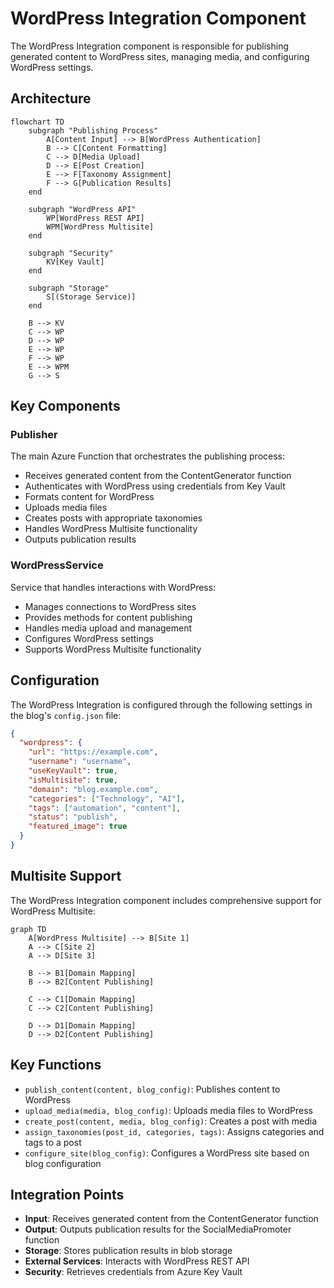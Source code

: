 # WordPress Integration Component

The WordPress Integration component is responsible for publishing generated content to WordPress sites, managing media, and configuring WordPress settings.

## Architecture

```mermaid
flowchart TD
    subgraph "Publishing Process"
        A[Content Input] --> B[WordPress Authentication]
        B --> C[Content Formatting]
        C --> D[Media Upload]
        D --> E[Post Creation]
        E --> F[Taxonomy Assignment]
        F --> G[Publication Results]
    end

    subgraph "WordPress API"
        WP[WordPress REST API]
        WPM[WordPress Multisite]
    end

    subgraph "Security"
        KV[Key Vault]
    end

    subgraph "Storage"
        S[(Storage Service)]
    end

    B --> KV
    C --> WP
    D --> WP
    E --> WP
    F --> WP
    E --> WPM
    G --> S
```

## Key Components

### Publisher

The main Azure Function that orchestrates the publishing process:

- Receives generated content from the ContentGenerator function
- Authenticates with WordPress using credentials from Key Vault
- Formats content for WordPress
- Uploads media files
- Creates posts with appropriate taxonomies
- Handles WordPress Multisite functionality
- Outputs publication results

### WordPressService

Service that handles interactions with WordPress:

- Manages connections to WordPress sites
- Provides methods for content publishing
- Handles media upload and management
- Configures WordPress settings
- Supports WordPress Multisite functionality

## Configuration

The WordPress Integration is configured through the following settings in the blog's `config.json` file:

```json
{
  "wordpress": {
    "url": "https://example.com",
    "username": "username",
    "useKeyVault": true,
    "isMultisite": true,
    "domain": "blog.example.com",
    "categories": ["Technology", "AI"],
    "tags": ["automation", "content"],
    "status": "publish",
    "featured_image": true
  }
}
```

## Multisite Support

The WordPress Integration component includes comprehensive support for WordPress Multisite:

```mermaid
graph TD
    A[WordPress Multisite] --> B[Site 1]
    A --> C[Site 2]
    A --> D[Site 3]
    
    B --> B1[Domain Mapping]
    B --> B2[Content Publishing]
    
    C --> C1[Domain Mapping]
    C --> C2[Content Publishing]
    
    D --> D1[Domain Mapping]
    D --> D2[Content Publishing]
```

## Key Functions

- `publish_content(content, blog_config)`: Publishes content to WordPress
- `upload_media(media, blog_config)`: Uploads media files to WordPress
- `create_post(content, media, blog_config)`: Creates a post with media
- `assign_taxonomies(post_id, categories, tags)`: Assigns categories and tags to a post
- `configure_site(blog_config)`: Configures a WordPress site based on blog configuration

## Integration Points

- **Input**: Receives generated content from the ContentGenerator function
- **Output**: Outputs publication results for the SocialMediaPromoter function
- **Storage**: Stores publication results in blob storage
- **External Services**: Interacts with WordPress REST API
- **Security**: Retrieves credentials from Azure Key Vault